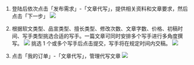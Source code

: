 1. 登陆后依次点击「发布需求」-「文章代写」，提供相关资料和文章要求，然后点击「下一步」
   ![](http://tc.seoipo.com/20200319162740.png)

2. 根据软文类型、品宣类型、擅长类型、修改次数、文章字数、价格、初稿时间、写手类型挑选合适的写手。一篇文章可同时安排多个写手进行多角度撰写。
   ![](http://tc.seoipo.com/20200318122933.png)
   挑选 1 个或多个写手后点击提交，写手将在规定时间内交稿。
   ![](http://tc.seoipo.com/20200318125248.png)

3. 点击「我的订单」-「文章代写」，管理代写文章
   ![](http://tc.seoipo.com/20200319163026.png)
